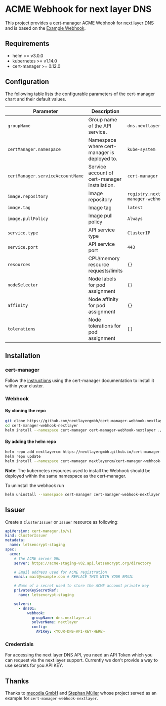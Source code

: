 # ACME Webhook for next layer DNS

This project provides a [cert-manager](https://cert-manager.io) ACME Webhook for [next layer DNS](https://www.nextlayer.at/) 
and is based on the [Example Webhook](https://github.com/jetstack/cert-manager-webhook-example).

## Requirements
* helm >= v3.0.0
* kubernetes >= v1.14.0
* cert-manager >= 0.12.0

## Configuration

The following table lists the configurable parameters of the cert-manager chart and their default values.

| Parameter | Description | Default |
| --------- | ----------- | ------- |
| `groupName` | Group name of the API service. | `dns.nextlayer.at` |
| `certManager.namespace` | Namespace where cert-manager is deployed to. | `kube-system` |
| `certManager.serviceAccountName` | Service account of cert-manager installation. | `cert-manager` |
| `image.repository` | Image repository | `registry.nextlayer.at/nextlayer/cert-manager-webhook-nextlayer` |
| `image.tag` | Image tag | `latest` |
| `image.pullPolicy` | Image pull policy | `Always` |
| `service.type` | API service type | `ClusterIP` |
| `service.port` | API service port | `443` |
| `resources` | CPU/memory resource requests/limits | `{}` |
| `nodeSelector` | Node labels for pod assignment | `{}` |
| `affinity` | Node affinity for pod assignment | `{}` |
| `tolerations` | Node tolerations for pod assignment | `[]` |

## Installation

### cert-manager

Follow the [instructions](https://cert-manager.io/docs/installation/) using the cert-manager documentation to install it within your cluster.

### Webhook

#### By cloning the repo
```bash
git clone https://github.com/nextlayergmbh/cert-manager-webhook-nextlayer.git
cd cert-manager-webhook-nextlayer
helm install --namespace cert-manager cert-manager-webhook-nextlayer ./deploy/cert-manager-webhook-nextlayer
```

#### By adding the helm repo
```bash
helm repo add nextlayercm https://nextlayergmbh.github.io/cert-manager-webhook-nextlayer/
helm repo update
helm install --namespace cert-manager nextlayercm/cert-manager-webhook-nextlayer
```


**Note**: The kubernetes resources used to install the Webhook should be deployed within the same namespace as the cert-manager.

To uninstall the webhook run
```bash
helm uninstall --namespace cert-manager cert-manager-webhook-nextlayer
```

## Issuer

Create a `ClusterIssuer` or `Issuer` resource as following:
```yaml
apiVersion: cert-manager.io/v1
kind: ClusterIssuer
metadata:
  name: letsencrypt-staging
spec:
  acme:
    # The ACME server URL
    server: https://acme-staging-v02.api.letsencrypt.org/directory

    # Email address used for ACME registration
    email: mail@example.com # REPLACE THIS WITH YOUR EMAIL

    # Name of a secret used to store the ACME account private key
    privateKeySecretRef:
      name: letsencrypt-staging

    solvers:
      - dns01:
          webhook:
            groupName: dns.nextlayer.at
            solverName: nextlayer
            config:
              APIKey: <YOUR-DNS-API-KEY-HERE>
```

### Credentials

For accessing the next layer DNS API, you need an API Token which you can request via the next layer support. 
Currently we don't provide a way to use secrets for you API KEY.

## Thanks

Thanks to [mecodia GmbH](https://github.com/mecodia/cert-manager-webhook-hetzner) and [Stephan Müller](https://gitlab.com/smueller18/cert-manager-webhook-inwx) whose project served as an example for `cert-manager-webhook-nextlayer`.